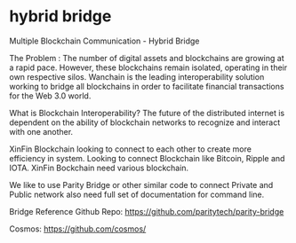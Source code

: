 # hybrid bridge
Multiple Blockchain Communication - Hybrid Bridge

The Problem : 
The number of digital assets and blockchains are growing at a rapid pace. However, these blockchains remain isolated, operating in their own respective silos. Wanchain is the leading interoperability solution working to bridge all blockchains in order to facilitate financial transactions for the Web 3.0 world.

What is Blockchain Interoperability?
The future of the distributed internet is dependent on the ability of blockchain networks to recognize and interact with one another. 

XinFin Blockchain looking to connect to each other to create more efficiency in system. 
Looking to connect Blockchain like Bitcoin, Ripple and IOTA. 
XinFin Bockchain need  various blockchain.

We like to use Parity Bridge or other similar code to connect Private and Public network also need full set of documentation for command line.

Bridge Reference Github Repo: 
https://github.com/paritytech/parity-bridge

Cosmos:
https://github.com/cosmos/
